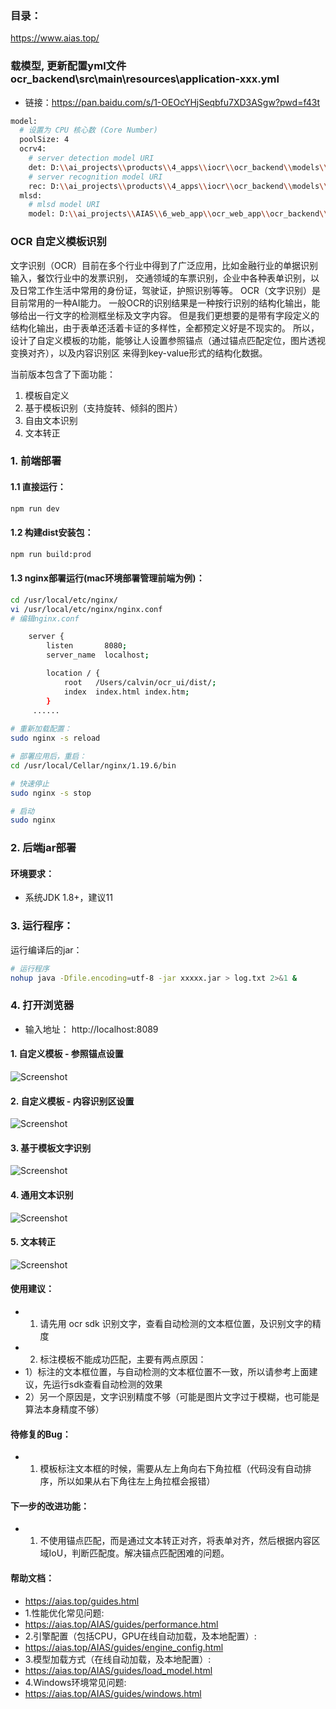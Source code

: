 ### 目录：
https://www.aias.top/

### 载模型, 更新配置yml文件 ocr_backend\src\main\resources\application-xxx.yml
- 链接：https://pan.baidu.com/s/1-OEOcYHjSeqbfu7XD3ASgw?pwd=f43t

```bash
model:
  # 设置为 CPU 核心数 (Core Number)
  poolSize: 4
  ocrv4:
    # server detection model URI
    det: D:\\ai_projects\\products\\4_apps\\iocr\\ocr_backend\\models\\ch_PP-OCRv4_det_infer.zip
    # server recognition model URI
    rec: D:\\ai_projects\\products\\4_apps\\iocr\\ocr_backend\\models\\ch_PP-OCRv4_rec_infer.zip
  mlsd:
    # mlsd model URI
    model: D:\\ai_projects\\AIAS\\6_web_app\\ocr_web_app\\ocr_backend\\models\\mlsd_traced_model_onnx.zip
```

### OCR 自定义模板识别

文字识别（OCR）目前在多个行业中得到了广泛应用，比如金融行业的单据识别输入，餐饮行业中的发票识别，
交通领域的车票识别，企业中各种表单识别，以及日常工作生活中常用的身份证，驾驶证，护照识别等等。
OCR（文字识别）是目前常用的一种AI能力。
一般OCR的识别结果是一种按行识别的结构化输出，能够给出一行文字的检测框坐标及文字内容。
但是我们更想要的是带有字段定义的结构化输出，由于表单还活着卡证的多样性，全都预定义好是不现实的。
所以，设计了自定义模板的功能，能够让人设置参照锚点（通过锚点匹配定位，图片透视变换对齐），以及内容识别区
来得到key-value形式的结构化数据。

当前版本包含了下面功能：
1. 模板自定义
2. 基于模板识别（支持旋转、倾斜的图片）
3. 自由文本识别
4. 文本转正
  


### 1. 前端部署

#### 1.1 直接运行：
```bash
npm run dev
```

#### 1.2 构建dist安装包：
```bash
npm run build:prod
```

#### 1.3 nginx部署运行(mac环境部署管理前端为例)：
```bash
cd /usr/local/etc/nginx/
vi /usr/local/etc/nginx/nginx.conf
# 编辑nginx.conf

    server {
        listen       8080;
        server_name  localhost;

        location / {
            root   /Users/calvin/ocr_ui/dist/;
            index  index.html index.htm;
        }
     ......
     
# 重新加载配置：
sudo nginx -s reload 

# 部署应用后，重启：
cd /usr/local/Cellar/nginx/1.19.6/bin

# 快速停止
sudo nginx -s stop

# 启动
sudo nginx     
```

### 2. 后端jar部署
#### 环境要求：
- 系统JDK 1.8+，建议11

### 3. 运行程序：
运行编译后的jar：
```bash
# 运行程序
nohup java -Dfile.encoding=utf-8 -jar xxxxx.jar > log.txt 2>&1 &
```

### 4. 打开浏览器
- 输入地址： http://localhost:8089

#### 1. 自定义模板 - 参照锚点设置
![Screenshot](https://aias-home.oss-cn-beijing.aliyuncs.com/AIAS/OCR/images/ocr_anchor.jpeg)

#### 2. 自定义模板 - 内容识别区设置
![Screenshot](https://aias-home.oss-cn-beijing.aliyuncs.com/AIAS/OCR/images/ocr_content.jpeg)

#### 3. 基于模板文字识别
![Screenshot](https://aias-home.oss-cn-beijing.aliyuncs.com/AIAS/OCR/images/ocr_rec.jpeg)

#### 4. 通用文本识别  
![Screenshot](https://aias-home.oss-cn-beijing.aliyuncs.com/AIAS/OCR/images/ocr_freetxt.jpeg)
 
#### 5. 文本转正
![Screenshot](https://aias-home.oss-cn-beijing.aliyuncs.com/AIAS/OCR/images/ocrweb_mlsd.jpg)



#### 使用建议：
- 1. 请先用 ocr sdk 识别文字，查看自动检测的文本框位置，及识别文字的精度
- 2. 标注模板不能成功匹配，主要有两点原因：
- 1）标注的文本框位置，与自动检测的文本框位置不一致，所以请参考上面建议，先运行sdk查看自动检测的效果
- 2）另一个原因是，文字识别精度不够（可能是图片文字过于模糊，也可能是算法本身精度不够）

#### 待修复的Bug：
- 1. 模板标注文本框的时候，需要从左上角向右下角拉框（代码没有自动排序，所以如果从右下角往左上角拉框会报错）

#### 下一步的改进功能：
- 1. 不使用锚点匹配，而是通过文本转正对齐，将表单对齐，然后根据内容区域IoU，判断匹配度。解决锚点匹配困难的问题。



#### 帮助文档：
- https://aias.top/guides.html
- 1.性能优化常见问题:
- https://aias.top/AIAS/guides/performance.html
- 2.引擎配置（包括CPU，GPU在线自动加载，及本地配置）:
- https://aias.top/AIAS/guides/engine_config.html
- 3.模型加载方式（在线自动加载，及本地配置）:
- https://aias.top/AIAS/guides/load_model.html
- 4.Windows环境常见问题:
- https://aias.top/AIAS/guides/windows.html